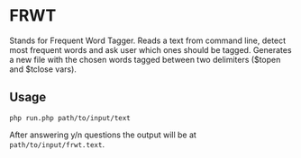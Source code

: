 # FRWT

Stands for Frequent Word Tagger. Reads a text from command line, detect most frequent words and ask user which ones should be tagged. 
Generates a new file with the chosen words tagged between two delimiters ($topen and $tclose vars).

## Usage

```
php run.php path/to/input/text
```

After answering y/n questions the output will be at `path/to/input/frwt.text`. 
